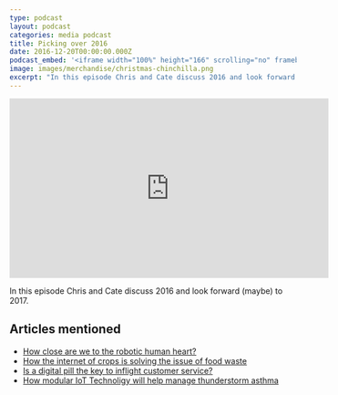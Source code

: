 ```yaml
---
type: podcast
layout: podcast
categories: media podcast
title: Picking over 2016
date: 2016-12-20T00:00:00.000Z
podcast_embed: '<iframe width="100%" height="166" scrolling="no" frameborder="no" src="https://w.soundcloud.com/player/?url=https%3A//api.soundcloud.com/tracks/298613438&amp;color=ff5500&amp;auto_play=false&amp;hide_related=false&amp;show_comments=true&amp;show_user=true&amp;show_reposts=false"></iframe>'
image: images/merchandise/christmas-chinchilla.png
excerpt: "In this episode Chris and Cate discuss 2016 and look forward (maybe) to 2017."
---
```


<iframe width="560" height="315" src="https://www.youtube.com/embed/RVFpPT82lDE" frameborder="0" allowfullscreen="">
</iframe>

In this episode Chris and Cate discuss 2016 and look forward (maybe) to 2017.

## Articles mentioned

- [How close are we to the robotic human heart?](https://readwrite.com/2016/09/07/how-close-are-we-to-the-robotic-human-heart-dt4/)
- [How the internet of crops is solving the issue of food waste](https://readwrite.com/2016/12/06/how-the-internet-of-crops-is-solving-the-issue-of-food-waste-il1/)
- [Is a digital pill the key to inflight customer service?](https://readwrite.com/2016/12/09/is-a-digital-pill-the-key-to-in-flight-customer-service-hl1/)
- [How modular IoT Technoligy will help manage thunderstorm asthma](https://nexpaq.com/blog/how-modular-iot-technology-will-help-manage-thunderstorm-asthma/)
